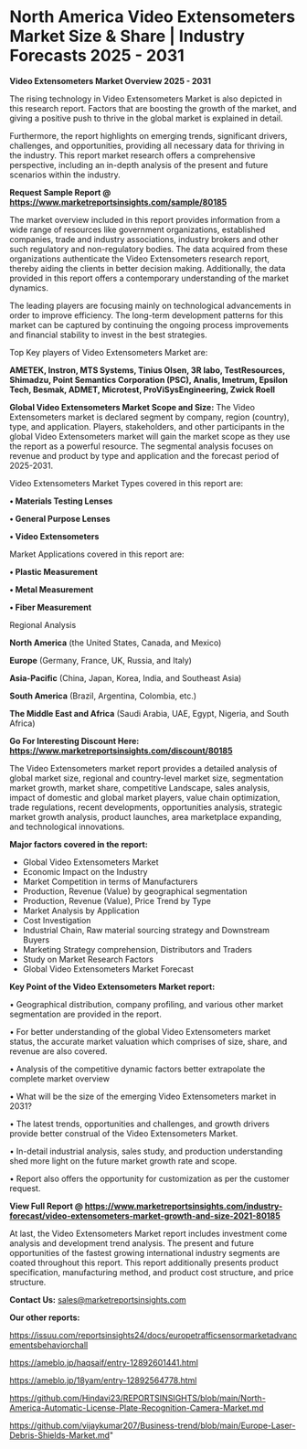 # North America Video Extensometers Market Size & Share | Industry Forecasts 2025 - 2031

<Strong> Video Extensometers Market Overview 2025 - 2031</strong>

The rising technology in Video Extensometers Market is also depicted in this research report. Factors that are boosting the growth of the market, and giving a positive push to thrive in the global market is explained in detail.

Furthermore, the report highlights on emerging trends, significant drivers, challenges, and opportunities, providing all necessary data for thriving in the industry. This report market research offers a comprehensive perspective, including an in-depth analysis of the present and future scenarios within the industry.

<strong>Request Sample Report @ <a href=https://www.marketreportsinsights.com/sample/80185>https://www.marketreportsinsights.com/sample/80185</a></strong>

The market overview included in this report provides information from a wide range of resources like government organizations, established companies, trade and industry associations, industry brokers and other such regulatory and non-regulatory bodies. The data acquired from these organizations authenticate the Video Extensometers research report, thereby aiding the clients in better decision making. Additionally, the data provided in this report offers a contemporary understanding of the market dynamics.

The leading players are focusing mainly on technological advancements in order to improve efficiency. The long-term development patterns for this market can be captured by continuing the ongoing process improvements and financial stability to invest in the best strategies.

Top Key players of Video Extensometers Market are:

<strong>AMETEK, Instron, MTS Systems, Tinius Olsen, 3R labo, TestResources, Shimadzu, Point Semantics Corporation (PSC), Analis, Imetrum, Epsilon Tech, Besmak, ADMET, Microtest, ProViSysEngineering, Zwick Roell</strong>

<strong><b>Global Video Extensometers Market Scope and Size:</b></strong>
The Video Extensometers market is declared segment by company, region (country), type, and application. Players, stakeholders, and other participants in the global Video Extensometers market will gain the market scope as they use the report as a powerful resource. The segmental analysis focuses on revenue and product by type and application and the forecast period of 2025-2031.

Video Extensometers Market Types covered in this report are:

<strong>• Materials Testing Lenses

• General Purpose Lenses

• Video Extensometers</strong>

Market Applications covered in this report are:

<strong>• Plastic Measurement

• Metal Measurement

• Fiber Measurement</strong> 

Regional Analysis

<strong>North America</strong> (the United States, Canada, and Mexico)

<strong>Europe</strong> (Germany, France, UK, Russia, and Italy)

<strong>Asia-Pacific</strong> (China, Japan, Korea, India, and Southeast Asia)

<strong>South America</strong> (Brazil, Argentina, Colombia, etc.)

<strong>The Middle East and Africa</strong> (Saudi Arabia, UAE, Egypt, Nigeria, and South Africa)

<strong>Go For Interesting Discount Here: <a href=https://www.marketreportsinsights.com/discount/80185>https://www.marketreportsinsights.com/discount/80185</a></strong>

The Video Extensometers market report provides a detailed analysis of global market size, regional and country-level market size, segmentation market growth, market share, competitive Landscape, sales analysis, impact of domestic and global market players, value chain optimization, trade regulations, recent developments, opportunities analysis, strategic market growth analysis, product launches, area marketplace expanding, and technological innovations.

<strong><b>Major factors covered in the report:</b></strong>
<ul>
  <li>Global Video Extensometers Market </li>
  <li>Economic Impact on the Industry</li>
  <li>Market Competition in terms of Manufacturers</li>
  <li>Production, Revenue (Value) by geographical segmentation</li>
  <li>Production, Revenue (Value), Price Trend by Type</li>
  <li>Market Analysis by Application</li>
  <li>Cost Investigation</li>
  <li>Industrial Chain, Raw material sourcing strategy and Downstream Buyers</li>
  <li>Marketing Strategy comprehension, Distributors and Traders</li>
  <li>Study on Market Research Factors</li>
  <li>Global Video Extensometers Market Forecast</li>
</ul>

<strong><b>Key Point of the Video Extensometers Market report:</b></strong>

• Geographical distribution, company profiling, and various other market segmentation are provided in the report.

• For better understanding of the global Video Extensometers market status, the accurate market valuation which comprises of size, share, and revenue are also covered.

• Analysis of the competitive dynamic factors better extrapolate the complete market overview

• What will be the size of the emerging Video Extensometers market in 2031?

• The latest trends, opportunities and challenges, and growth drivers provide better construal of the Video Extensometers Market.

• In-detail industrial analysis, sales study, and production understanding shed more light on the future market growth rate and scope.

• Report also offers the opportunity for customization as per the customer request.

<strong><b>View Full Report @ <a href=https://www.marketreportsinsights.com/industry-forecast/video-extensometers-market-growth-and-size-2021-80185>https://www.marketreportsinsights.com/industry-forecast/video-extensometers-market-growth-and-size-2021-80185</a></b></strong>


At last, the Video Extensometers Market report includes investment come analysis and development trend analysis. The present and future opportunities of the fastest growing international industry segments are coated throughout this report. This report additionally presents product specification, manufacturing method, and product cost structure, and price structure.

<strong>Contact Us:</strong>
sales@marketreportsinsights.com

<strong>Our other reports:</strong>

<a href=https://issuu.com/reportsinsights24/docs/europetrafficsensormarketadvancementsbehaviorchall>https://issuu.com/reportsinsights24/docs/europetrafficsensormarketadvancementsbehaviorchall</a>

<a href=https://ameblo.jp/haqsaif/entry-12892601441.html>https://ameblo.jp/haqsaif/entry-12892601441.html</a>

<a href=https://ameblo.jp/18yam/entry-12892564778.html>https://ameblo.jp/18yam/entry-12892564778.html</a>

<a href=https://github.com/Hindavi23/REPORTSINSIGHTS/blob/main/North-America-Automatic-License-Plate-Recognition-Camera-Market.md>https://github.com/Hindavi23/REPORTSINSIGHTS/blob/main/North-America-Automatic-License-Plate-Recognition-Camera-Market.md</a>

<a href=https://github.com/vijaykumar207/Business-trend/blob/main/Europe-Laser-Debris-Shields-Market.md>https://github.com/vijaykumar207/Business-trend/blob/main/Europe-Laser-Debris-Shields-Market.md</a>"
